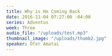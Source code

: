 ```yaml
---
title: Why is He Coming Back
date: 2016-11-04 07:27:00 -04:00
series: Adventus
week: Three
audio_file: "/uploads/test.mp3"
thumbnail_image: "/uploads/thumb2.jpg"
speaker: Ofer Amatai
---
```


